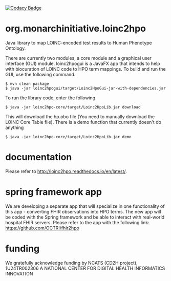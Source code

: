 [![Codacy Badge](https://api.codacy.com/project/badge/Grade/709c959bb0024403a667affaf2b9f476)](https://www.codacy.com/app/peter.robinson/loinc2hpo?utm_source=github.com&amp;utm_medium=referral&amp;utm_content=monarch-initiative/loinc2hpo&amp;utm_campaign=Badge_Grade)
# org.monarchinitiative.loinc2hpo
Java library to map LOINC-encoded test results to Human Phenotype Ontology.

There are currently two modules, a core module and a graphical user interface (GUI) module. loinc2hpogui is a JavaFX app that intends to help with biocuration of LOINC code to HPO term mappings. To build and run the GUI, use the following command.
```
$ mvn clean package
$ java -jar loinc2hpogui/target/Loinc2HpoGui-jar-with-dependencies.jar 

```
To run the library code, enter the following
```
$ java -jar loinc2hpo-core/target/Loinc2HpoLib.jar download
```
This will download the hp.obo file (You need to manually download the LOINC Core Table file). There is a demo function that currently doesn't do anything
```
$ java -jar loinc2hpo-core/target/Loinc2HpoLib.jar demo
```
# documentation
Please refer to http://loinc2hpo.readthedocs.io/en/latest/.

# spring framework app
We are developing a separate app that will specialize in one functionality of this app - converting FHIR observations into HPO terms. The new app will be coded with the Spring framework and be able to interact with real-world hospital FHIR servers. Please refer to the app with the following link: https://github.com/OCTRI/fhir2hpo

# funding
We gratefully acknowledge funding by NCATS (CD2H project), 1U24TR002306
A NATIONAL CENTER FOR DIGITAL HEALTH INFORMATICS INNOVATION
